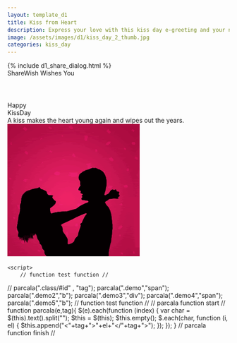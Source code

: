 ```yaml
---
layout: template_d1
title: Kiss from Heart
description: Express your love with this kiss day e-greeting and your name
image: /assets/images/d1/kiss_day_2_thumb.jpg
categories: kiss_day
---
```

<body class="kd-body " style="overflow-x: hidden; background-attachment: fixed;background-size: cover;">
  {% include d1_share_dialog.html %}
  <div class="top">
          <span class="sendername">ShareWish</span>
        <span> Wishes You </span>
    </div>


 <div class="Viewer text" style="margin-top: 4em;">
     
<div class="demo4 ball">Happy</div>
<div class="demo5 ball">KissDay</div>
     <div class="kd-name">
          <span>A kiss makes the heart young again and wipes out the years.</span>
     </div>
<div class="Mydiv kd-2" style="background-position:-70% 30%;"></div>
<div class="Mydiv kd-2 A_1" style="background-position:-40% 70%;"></div>
<div class="Mydiv kd-2 A_2" style="background-position:-45% -30%;"></div>
<div class="Mydiv kd-2 kd-2 A_3" style="background-position:-50% 50%;"></div>
<div class="Mydiv kd-2 A_4" style="background-position:-50% 30%;"></div>

<div class="Mydiv kd-2" style="background-position:-40% 70%;"></div>
<div class="Mydiv kd-2 A_4" style="background-position:35% -30%;"></div>
<div class="Mydiv kd-2 A_3" style="background-position:80% 70%;"></div>
<div class="Mydiv kd-2 A_2" style="background-position:75% 85%;"></div>

<div class="Mydiv kd-2" style="background-position:-40% 70%;"></div>
<div class="Mydiv kd-2 A_5" style="background-position:35% -30%;"></div>
<div class="Mydiv kd-2 A_6" style="background-position:80% 70%;"></div>
<div class="Mydiv kd-2 A_7" style="background-position:75% 85%;"></div>

<img src="/assets/images/d1/kiss-obj.gif" class="k-responsive">   
</div>


    <script>
        // function test function //
// parcala(".class/#id" , "tag");
parcala(".demo","span");
parcala(".demo2","b");
parcala(".demo3","div");
parcala(".demo4","span");
parcala(".demo5","b");
// function test function //
// parcala function start //
function parcala(e,tag){
$(e).each(function (index) {
var char = $(this).text().split("");
$this = $(this);
$this.empty();
$.each(char, function (i, el) {
$this.append("<"+tag+">"+el+"</"+tag+">");
});
});
}
// parcala function finish //
    </script>

</body>